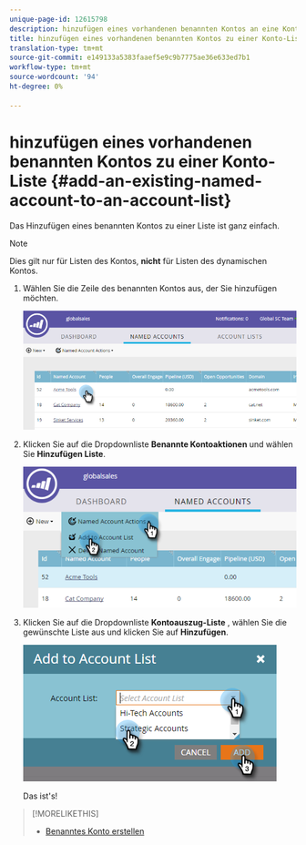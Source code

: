 ```yaml
---
unique-page-id: 12615798
description: hinzufügen eines vorhandenen benannten Kontos an eine Kontodokumentation - Marketing Docs - Produktdokumentation
title: hinzufügen eines vorhandenen benannten Kontos zu einer Konto-Liste
translation-type: tm+mt
source-git-commit: e149133a5383faaef5e9c9b7775ae36e633ed7b1
workflow-type: tm+mt
source-wordcount: '94'
ht-degree: 0%

---
```



# hinzufügen eines vorhandenen benannten Kontos zu einer Konto-Liste {#add-an-existing-named-account-to-an-account-list}

Das Hinzufügen eines benannten Kontos zu einer Liste ist ganz einfach.

>[!NOTE]
>
>Dies gilt nur für Listen des Kontos, **nicht** für Listen des dynamischen Kontos.

1. Wählen Sie die Zeile des benannten Kontos aus, der Sie hinzufügen möchten.

   ![](assets/four-1.png)

1. Klicken Sie auf die Dropdownliste **Benannte Kontoaktionen** und wählen Sie **Hinzufügen Liste**.

   ![](assets/five-1.png)

1. Klicken Sie auf die Dropdownliste **Kontoauszug-Liste** , wählen Sie die gewünschte Liste aus und klicken Sie auf **Hinzufügen**.

   ![](assets/six-1.png)

   Das ist&#39;s!

>[!MORELIKETHIS]
>
>* [Benanntes Konto erstellen](create-a-named-account.md)

>




